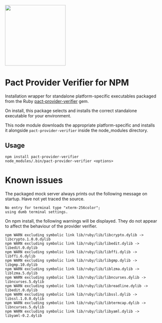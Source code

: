 <img src="https://github.com/pact-foundation/pact-logo/blob/master/media/logo-black.png" width="200">

# Pact Provider Verifier for NPM

Installation wrapper for standalone platform-specific executables packaged from the Ruby [pact-provider-verifier](https://github.com/pact-foundation/pact-provider-verifier) gem.

On install, this package selects and installs the correct standalone executable for your environment.

This node module downloads the appropriate platform-specific and installs it alongside `pact-provider-verifier` inside the node_modules directory.

## Usage

```
npm install pact-provider-verifier
node_modules/.bin/pact-provider-verifier <options>
```

# Known issues

The packaged mock server always prints out the following message on startup. Have not yet traced the source.

```
No entry for terminal type "xterm-256color";
using dumb terminal settings.
```

On npm install, the following warnings will be displayed. They do not appear to affect the behaviour of the provider verifier.

```
npm WARN excluding symbolic link lib/ruby/lib/libcrypto.dylib -> libcrypto.1.0.0.dylib
npm WARN excluding symbolic link lib/ruby/lib/libedit.dylib -> libedit.0.dylib
npm WARN excluding symbolic link lib/ruby/lib/libffi.dylib -> libffi.6.dylib
npm WARN excluding symbolic link lib/ruby/lib/libgmp.dylib -> libgmp.10.dylib
npm WARN excluding symbolic link lib/ruby/lib/liblzma.dylib -> liblzma.5.dylib
npm WARN excluding symbolic link lib/ruby/lib/libncurses.dylib -> libncurses.5.dylib
npm WARN excluding symbolic link lib/ruby/lib/libreadline.dylib -> libedit.0.dylib
npm WARN excluding symbolic link lib/ruby/lib/libssl.dylib -> libssl.1.0.0.dylib
npm WARN excluding symbolic link lib/ruby/lib/libtermcap.dylib -> libncurses.5.dylib
npm WARN excluding symbolic link lib/ruby/lib/libyaml.dylib -> libyaml-0.2.dylib
```
